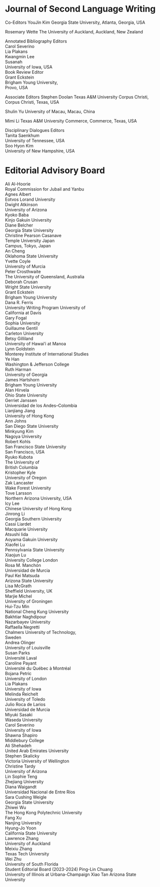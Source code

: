 # Journal of Second Language Writing

Co-Editors YouJin Kim Georgia State University, Atlanta, Georgia, USA

Rosemary Wette The University of Auckland, Auckland, New Zealand

Annotated Bibliography Editors   
Carol Severino   
Lia Plakans   
Kwangmin Lee   
Susanah   
University of Iowa, USA   
Book Review Editor   
Grant Eckstein   
Brigham Young University,   
Provo, USA

Associate Editors Stephen Doolan Texas A&M University Corpus Christi, Corpus Christi, Texas, USA

Shulin Yu University of Macau, Macau, China

Mimi Li Texas A&M University Commerce, Commerce, Texas, USA

Disciplinary Dialogues Editors   
Tanita Saenkhum   
University of Tennessee, USA   
Soo Hyon Kim   
University of New Hampshire, USA

# Editorial Advisory Board

Ali Al-Hoorie   
Royal Commission for Jubail and Yanbu   
Agnes Albert   
Eotvos Lorand University   
Dwight Atkinson   
University of Arizona   
Kyoko Baba   
Kinjo Gakuin University   
Diane Belcher   
Georgia State University   
Christine Pearson Casanave   
Temple University Japan   
Campus, Tokyo, Japan   
An Cheng   
Oklahoma State University   
Yvette Coyle   
University of Murcia   
Peter Crosthwaite   
The University of Queensland, Australia   
Deborah Crusan   
Wright State University   
Grant Eckstein   
Brigham Young University   
Dana R. Ferris   
University Writing Program University of   
California at Davis   
Gary Fogal   
Sophia University   
Guillaume Gentil   
Carleton University   
Betsy Gilliland   
University of Hawai’i at Manoa   
Lynn Goldstein   
Monterey Institute of International Studies   
Ye Han   
Washington & Jefferson College   
Ruth Harman   
University of Georgia   
James Hartshorn   
Brigham Young University   
Alan Hirvela   
Ohio State University   
Gerriet Janssen   
Universidad de los Andes–Colombia   
Lianjiang Jiang   
University of Hong Kong   
Ann Johns   
San Diego State University   
Minkyung Kim   
Nagoya University   
Robert Kohls   
San Francisco State University   
San Francisco, USA   
Ryuko Kubota   
The University of   
British Columbia   
Kristopher Kyle   
University of Oregon   
Zak Lancaster   
Wake Forest University   
Tove Larsson   
Northern Arizona University, USA   
Icy Lee   
Chinese University of Hong Kong   
Jinrong Li   
Georgia Southern University   
Cassi Liardet   
Macquarie University   
Atsushi Iida   
Aoyama Gakuin University   
Xiaofei Lu   
Pennsylvania State University   
Xiaojun Lu   
University College London   
Rosa M. Manchón   
Universidad de Murcia   
Paul Kei Matsuda   
Arizona State University   
Lisa McGrath   
Sheffield University, UK   
Marjie Michel   
University of Groningen   
Hui-Tzu Min   
National Cheng Kung University   
Bakhtiar Naghdipour   
Nazarbayev University   
Raffaella Negretti   
Chalmers University of Technology,   
Sweden   
Andrea Olinger   
University of Louisville   
Susan Parks   
Université Laval   
Caroline Payant   
Université du Québec à Montréal   
Bojana Petric   
University of London   
Lia Plakans   
University of Iowa   
Melinda Reichelt   
University of Toledo   
Julio Roca de Larios   
Universidad de Murcia   
Miyuki Sasaki   
Waseda University   
Carol Severino   
University of Iowa   
Shawna Shapiro   
Middlebury College   
Ali Shehadeh   
United Arab Emirates University   
Stephen Skalicky   
Victoria University of Wellington   
Christine Tardy   
University of Arizona   
Lin Sophie Teng   
Zhejiang University   
Diana Waigandt   
Universidad Nacional de Entre Ríos   
Sara Cushing Weigle   
Georgia State University   
Zhiwei Wu   
The Hong Kong Polytechnic University   
Fang Xu   
Nanjing University   
Hyung-Jo Yoon   
California State University   
Lawrence Zhang   
University of Auckland   
Meixiu Zhang   
Texas Tech University   
Wei Zhu   
University of South Florida   
Student Editorial Board (2023-2024) Ping-Lin Chuang   
University of Illinois at Urbana-Champaign Xiao Tan Arizona State University